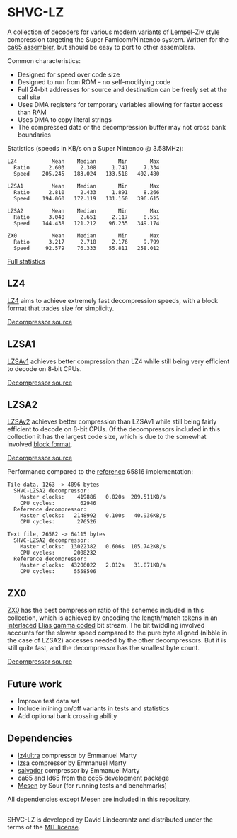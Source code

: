# SHVC-LZ

A collection of decoders for various modern variants of Lempel-Ziv style compression targeting the Super Famicom/Nintendo system. Written for the [ca65 assembler](https://cc65.github.io/doc/ca65.html), but should be easy to port to other assemblers.

Common characteristics:
- Designed for speed over code size
- Designed to run from ROM – no self-modifying code
- Full 24-bit addresses for source and destination can be freely set at the call site
- Uses DMA registers for temporary variables allowing for faster access than RAM
- Uses DMA to copy literal strings
- The compressed data or the decompression buffer may not cross bank boundaries

Statistics (speeds in KB/s on a Super Nintendo @ 3.58MHz):
```
LZ4           Mean    Median       Min       Max
  Ratio      2.603     2.308     1.741     7.334
  Speed    205.245   183.024   133.518   402.480

LZSA1         Mean    Median       Min       Max
  Ratio      2.810     2.433     1.891     8.266
  Speed    194.060   172.119   131.160   396.615

LZSA2         Mean    Median       Min       Max
  Ratio      3.040     2.651     2.117     8.551
  Speed    144.438   121.212    96.235   349.174

ZX0           Mean    Median       Min       Max
  Ratio      3.217     2.718     2.176     9.799
  Speed     92.579    76.333    55.811   258.012
```
[Full statistics](Statistics.md)

## LZ4

[LZ4](https://lz4.org) aims to achieve extremely fast decompression speeds, with a block format that trades size for simplicity.

[Decompressor source](https://github.com/Optiroc/SHVC-LZ/blob/main/src/shvc-lz4.s)

## LZSA1

[LZSAv1](https://github.com/emmanuel-marty/lzsa) achieves better compression than LZ4 while still being very efficient to decode on 8-bit CPUs.

[Decompressor source](https://github.com/Optiroc/SHVC-LZ/blob/main/src/shvc-lzsa1.s)

## LZSA2

[LZSAv2](https://github.com/emmanuel-marty/lzsa) achieves better compression than LZSAv1 while still being fairly efficient to decode on 8-bit CPUs. Of the decompressors included in this collection it has the largest code size, which is due to the somewhat involved [block format](https://github.com/emmanuel-marty/lzsa/blob/master/BlockFormat_LZSA2.md). 

[Decompressor source](https://github.com/Optiroc/SHVC-LZ/blob/main/src/shvc-lzsa2.s)

Performance compared to the [reference](https://github.com/emmanuel-marty/lzsa/blob/master/asm/65816/decompress_v2.asm) 65816 implementation:
```
Tile data, 1263 -> 4096 bytes
  SHVC-LZSA2 decompressor:
    Master clocks:    419886   0.020s  209.511KB/s
    CPU cycles:        62946
  Reference decompressor:
    Master clocks:   2148992   0.100s   40.936KB/s
    CPU cycles:       276526

Text file, 26582 -> 64115 bytes
  SHVC-LZSA2 decompressor:
    Master clocks:  13022382   0.606s  105.742KB/s
    CPU cycles:      2008232
  Reference decompressor:
    Master clocks:  43206022   2.012s   31.871KB/s
    CPU cycles:      5558506
```

## ZX0

[ZX0](https://github.com/einar-saukas/ZX0) has the best compression ratio of the schemes included in this collection, which is achieved by encoding the length/match tokens in an [interlaced](https://github.com/einar-saukas/Zeta-Xi-Code?tab=readme-ov-file#factor-r) [Elias gamma coded](https://en.wikipedia.org/wiki/Elias_gamma_coding) bit stream. The bit twiddling involved accounts for the slower speed compared to the pure byte aligned (nibble in the case of LZSA2) accesses needed by the other decompressors. But it is still quite fast, and the decompressor has the smallest byte count.

[Decompressor source](https://github.com/Optiroc/SHVC-LZ/blob/main/src/shvc-zx0.s)

## Future work
- Improve test data set
- Include inlining on/off variants in tests and statistics
- Add optional bank crossing ability 

## Dependencies
- [lz4ultra](https://github.com/emmanuel-marty/lz4ultra) compressor by Emmanuel Marty
- [lzsa](https://github.com/emmanuel-marty/lzsa) compressor by Emmanuel Marty
- [salvador](https://github.com/emmanuel-marty/salvador) compressor by Emmanuel Marty
- ca65 and ld65 from the [cc65](https://github.com/cc65/cc65) development package
- [Mesen](https://github.com/SourMesen/Mesen2) by Sour (for running tests and benchmarks)

All dependencies except Mesen are included in this repository.

##
SHVC-LZ is developed by David Lindecrantz and distributed under the terms of the [MIT license](./LICENSE).
